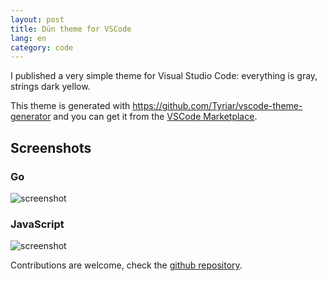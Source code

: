 ```yaml
---
layout: post
title: Dün theme for VSCode
lang: en
category: code
---
```


I published a very simple theme for Visual Studio Code: everything is gray, strings dark yellow.

This theme is generated with https://github.com/Tyriar/vscode-theme-generator and you can get it from the [VSCode Marketplace](https://marketplace.visualstudio.com/items?itemName=claudiodangelis.dun-theme).

## Screenshots

### Go

![screenshot](https://raw.githubusercontent.com/claudiodangelis/dun-vscode-theme/master/go.png)


### JavaScript

![screenshot](https://raw.githubusercontent.com/claudiodangelis/dun-vscode-theme/master/js.png)


Contributions are welcome, check the [github repository](https://github.com/claudiodangelis/dun-vscode-theme).
